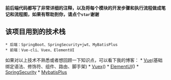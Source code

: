 **前后端代码都写了非常详细的注释，以及将每个模块的开发步骤和执行流程做成笔记和流程图，如果有帮助到你，请点个`star`谢谢**

## 该项目用到的技术栈
    * 后端：SpringBoot、SpringSecurity+jwt、MyBatisPlus
    * 前端：Vue-cli、Vuex、ElementUI

如果对以上技术不熟悉或者想回顾一下知识点，可以看下我的博客：
	* [Vue]()(基础绑定语法、修饰符、组件、路由、脚手架)
    * [Vuex]()()
    * [ElementUI]()()
    * [SpringSecurity]()
    * [MybatisPlus]()